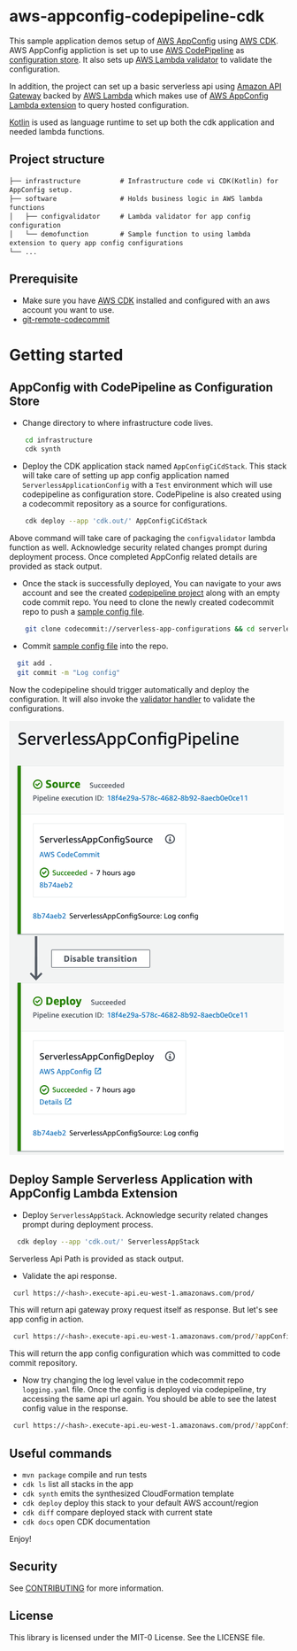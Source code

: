 # aws-appconfig-codepipeline-cdk

This sample application demos setup of [AWS AppConfig](https://docs.aws.amazon.com/appconfig/latest/userguide/what-is-appconfig.html) using [AWS CDK](https://aws.amazon.com/cdk/). AWS AppConfig appliction is 
set up to use [AWS CodePipeline](https://aws.amazon.com/codepipeline/) as [configuration store](https://docs.aws.amazon.com/appconfig/latest/userguide/appconfig-creating-configuration-and-profile.html). It also sets up [AWS Lambda validator](https://docs.aws.amazon.com/appconfig/latest/userguide/appconfig-creating-configuration-and-profile-validators.html) to validate 
the configuration.

In addition, the project can set up a basic serverless api using [Amazon API Gateway](https://docs.aws.amazon.com/apigateway/latest/developerguide/apigateway-rest-api.html)
backed by [AWS Lambda](https://aws.amazon.com/lambda/) which makes use of [AWS AppConfig Lambda extension](https://docs.aws.amazon.com/appconfig/latest/userguide/appconfig-integration-lambda-extensions.html) to query hosted configuration.

[Kotlin](https://kotlinlang.org/) is used as language runtime to set up both the cdk application and needed lambda functions. 

## Project structure

    ├── infrastructure          # Infrastructure code vi CDK(Kotlin) for AppConfig setup.
    ├── software                # Holds business logic in AWS lambda functions
    │   ├── configvalidator     # Lambda validator for app config configuration
    │   └── demofunction        # Sample function to using lambda extension to query app config configurations
    └── ...

## Prerequisite

- Make sure you have [AWS CDK](https://docs.aws.amazon.com/cdk/latest/guide/getting_started.html) installed and configured with an aws account you want to use.
- [git-remote-codecommit](https://github.com/aws/git-remote-codecommit#step-3-install-git-remote-codecommit)

# Getting started

## AppConfig with CodePipeline as Configuration Store

- Change directory to where infrastructure code lives.

```bash
    cd infrastructure
    cdk synth
```

- Deploy the CDK application stack named `AppConfigCiCdStack`. This stack will take care of setting up app config application named `ServerlessApplicationConfig` with 
a `Test` environment which will use codepipeline as configuration store. CodePipeline is also created using a codecommit repository as a source for configurations. 

```bash
    cdk deploy --app 'cdk.out/' AppConfigCiCdStack
```

Above command will take care of packaging the `configvalidator` lambda function as well. Acknowledge security related changes 
prompt during deployment process. Once completed AppConfig related details are provided as stack output. 

- Once the stack is successfully deployed, You can navigate to your aws account and see the created 
[codepipeline project](https://console.aws.amazon.com/codesuite/codepipeline/pipelines/ServerlessAppConfigPipeline/view?region=eu-west-1) along with an empty code commit repo.
You need to clone the newly created codecommit repo to push a [sample config file](infrastructure/src/main/resources/asset/logging.yaml).

```bash
    git clone codecommit://serverless-app-configurations && cd serverless-app-configurations/
```

- Commit [sample config file](infrastructure/src/main/resources/asset/logging.yaml) into the repo.

```bash
  git add .
  git commit -m "Log config"
```

Now the codepipeline should trigger automatically and deploy the configuration. It will also invoke the [validator handler](software/configvalidator/src/main/kotlin/com/app/config/ValidatorHandler.kt)
to validate the configurations.


![img.png](pipeline.png)


## Deploy Sample Serverless Application with AppConfig Lambda Extension

- Deploy `ServerlessAppStack`. Acknowledge security related changes prompt during deployment process.

```bash
  cdk deploy --app 'cdk.out/' ServerlessAppStack
```

Serverless Api Path is provided as stack output. 

- Validate the api response.

```bash
 curl https://<hash>.execute-api.eu-west-1.amazonaws.com/prod/
```

This will return api gateway proxy request itself as response. But let's see app config in action.

```bash
 curl https://<hash>.execute-api.eu-west-1.amazonaws.com/prod/?appConfig=true
```

This will return the app config configuration which was committed to code commit repository.  

- Now try changing the log level value in the codecommit repo `logging.yaml` file. Once the config is deployed via codepipeline,
try accessing the same api url again. You should be able to see the latest config value in the response.

```bash
 curl https://<hash>.execute-api.eu-west-1.amazonaws.com/prod/?appConfig=true
```

## Useful commands

* `mvn package`     compile and run tests
* `cdk ls`          list all stacks in the app
* `cdk synth`       emits the synthesized CloudFormation template
* `cdk deploy`      deploy this stack to your default AWS account/region
* `cdk diff`        compare deployed stack with current state
* `cdk docs`        open CDK documentation

Enjoy!

## Security

See [CONTRIBUTING](CONTRIBUTING.md#security-issue-notifications) for more information.

## License

This library is licensed under the MIT-0 License. See the LICENSE file.